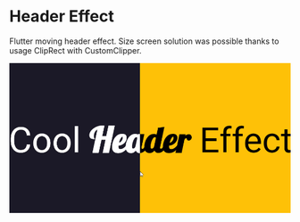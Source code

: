 # Header Effect

Flutter moving header effect. Size screen solution was possible thanks to usage ClipRect with CustomClipper.

 <p align="center">
 <img align="center" alt="keystrokes" src="https://raw.githubusercontent.com/pawelwiklo/header_effect/master/gifs/header.gif" />
 </p>
